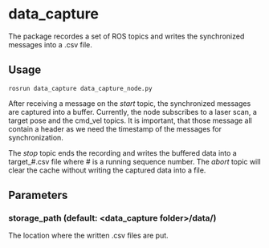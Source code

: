 # data_capture
The package recordes a set of ROS topics and writes the synchronized messages into a .csv file.

## Usage
```
rosrun data_capture data_capture_node.py
```
After receiving a message on the _start_ topic, the synchronized messages are captured into a
buffer. Currently, the node subscribes to a laser scan, a target pose and the cmd_vel topics.
It is important, that those message all contain a header as we need the timestamp of the messages
for synchronization.

The _stop_ topic ends the recording and writes the buffered data into a target_#.csv file where #
is a running sequence number. The _abort_ topic will clear the cache without writing the captured 
data into a file.

## Parameters
### storage_path (default: <data_capture folder>/data/)
The location where the written .csv files are put.

